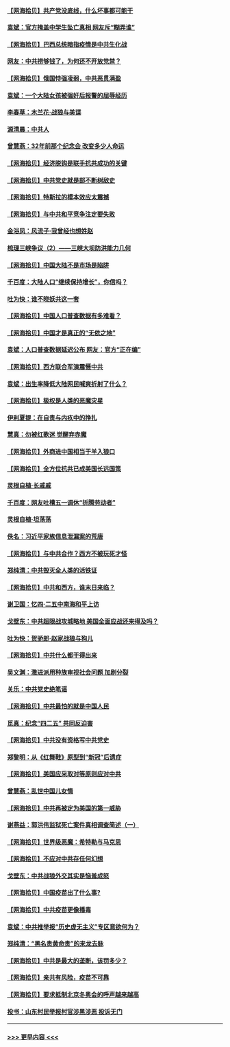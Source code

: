 #### [【网海拾贝】共产党没底线，什么坏事都可能干](../pages/nsc993/n12942090.md?t=05130101) 
#### [袁斌：官方掩盖中学生坠亡真相 网友斥“糊弄谁”](../pages/nsc993/n12942029.md?t=05130101) 
#### [【网海拾贝】巴西总统暗指疫情是中共生化战](../pages/nsc993/n12938999.md?t=05130101) 
#### [网友：中共捞够钱了，为何还不开放党禁？](../pages/nsc993/n12938952.md?t=05130101) 
#### [【网海拾贝】俄国恃强凌弱，中共恶贯满盈](../pages/nsc993/n12936626.md?t=05130101) 
#### [袁斌：一个大陆女孩被强奸后报警的屈辱经历](../pages/nsc993/n12936547.md?t=05130101) 
#### [李春草：木兰花·战狼与美谍](../pages/nsc993/n12935995.md?t=05130101) 
#### [源清晨：中共人](../pages/nsc993/n12935589.md?t=05130101) 
#### [曾慧燕：32年前那个纪念会 改变多少人命运](../pages/nsc993/n12934233.md?t=05130101) 
#### [【网海拾贝】经济脱钩是联手抗共成功的关键](../pages/nsc993/n12934176.md?t=05130101) 
#### [【网海拾贝】中共党史就是部不断树敌史](../pages/nsc993/n12932844.md?t=05130101) 
#### [【网海拾贝】特斯拉的模本效应太震撼](../pages/nsc993/n12925626.md?t=05130101) 
#### [【网海拾贝】与中共和平竞争注定要失败](../pages/nsc993/n12923326.md?t=05130101) 
#### [金浴凤：风流子‧我曾经也想姓赵](../pages/nsc993/n12920911.md?t=05130101) 
#### [梳理三峡争议（2）——三峡大坝防洪能力几何](../pages/nsc993/n12920173.md?t=05130101) 
#### [【网海拾贝】中国大陆不是市场是陷阱](../pages/nsc993/n12920143.md?t=05130101) 
#### [千百度：大陆人口“继续保持增长”，你信吗？](../pages/nsc993/n12918946.md?t=05130101) 
#### [吐为快：谁不晓妖共这一套](../pages/nsc993/n12918941.md?t=05130101) 
#### [【网海拾贝】中国人口普查数据有多难看？](../pages/nsc993/n12917822.md?t=05130101) 
#### [【网海拾贝】中国才是真正的“无依之地”](../pages/nsc993/n12915845.md?t=05130101) 
#### [袁斌：人口普查数据延迟公布 网友：官方“正在编”](../pages/nsc993/n12915748.md?t=05130101) 
#### [【网海拾贝】西方联合军演震慑中共](../pages/nsc993/n12913466.md?t=05130101) 
#### [袁斌：出生率降低大陆网民喊爽折射了什么？](../pages/nsc993/n12913365.md?t=05130101) 
#### [【网海拾贝】极权是人类的恶魔灾星](../pages/nsc993/n12910697.md?t=05130101) 
#### [伊利夏提：在自责与内疚中的挣扎](../pages/nsc993/n12910493.md?t=05130101) 
#### [慧真：勿被红歌迷 觉醒弃赤魔](../pages/nsc993/n12910485.md?t=05130101) 
#### [【网海拾贝】外商进中国相当于羊入狼口](../pages/nsc993/n12908274.md?t=05130101) 
#### [【网海拾贝】全方位抗共已成美国长远国策](../pages/nsc993/n12906878.md?t=05130101) 
#### [灵根自植‧长戚戚](../pages/nsc993/n12905585.md?t=05130101) 
#### [千百度：网友吐槽五一调休“折腾劳动者”](../pages/nsc993/n12905934.md?t=05130101) 
#### [灵根自植‧坦荡荡](../pages/nsc993/n12905562.md?t=05130101) 
#### [佚名：习近平家族信息泄漏案的荒唐](../pages/nsc993/n12904705.md?t=05130101) 
#### [【网海拾贝】与中共合作？西方不被玩死才怪](../pages/nsc993/n12903873.md?t=05130101) 
#### [郑纯清：中共毁灭全人类的活铁证](../pages/nsc993/n12903785.md?t=05130101) 
#### [【网海拾贝】中共和西方，谁末日来临？](../pages/nsc993/n12903482.md?t=05130101) 
#### [谢卫国：忆四‧二五中南海和平上访](../pages/nsc993/n12902192.md?t=05130101) 
#### [戈壁东：中共超限战攻城略地 美国全面应战还来得及吗？](../pages/nsc993/n12902297.md?t=05130101) 
#### [吐为快：贺骄郎‧赵家战狼与狗儿](../pages/nsc993/n12902280.md?t=05130101) 
#### [【网海拾贝】中共什么都干得出来](../pages/nsc993/n12897500.md?t=05130101) 
#### [吴文渊：激进派用种族审视社会问题 加剧分裂](../pages/nsc993/n12893881.md?t=05130101) 
#### [关乐：中共党史绝笔谣](../pages/nsc993/n12897270.md?t=05130101) 
#### [【网海拾贝】中共最怕的就是中国人民](../pages/nsc993/n12894705.md?t=05130101) 
#### [觅真：纪念“四二五” 共同反迫害](../pages/nsc993/n12894553.md?t=05130101) 
#### [【网海拾贝】中共没有资格写中共党史](../pages/nsc993/n12892231.md?t=05130101) 
#### [郑黎明：从《红舞鞋》原型到“新冠”后遗症](../pages/nsc993/n12890469.md?t=05130101) 
#### [【网海拾贝】美国应采取对等原则应对中共](../pages/nsc993/n12889176.md?t=05130101) 
#### [曾慧燕：乱世中国儿女情](../pages/nsc993/n12887931.md?t=05130101) 
#### [【网海拾贝】中共再被定为美国的第一威胁](../pages/nsc993/n12887580.md?t=05130101) 
#### [谢燕益：郭洪伟监狱死亡案件真相调查简述（一）](../pages/nsc993/n12885648.md?t=05130101) 
#### [【网海拾贝】世界级恶魔：希特勒与马克思](../pages/nsc993/n12884062.md?t=05130101) 
#### [【网海拾贝】不应对中共存任何幻想](../pages/nsc993/n12881460.md?t=05130101) 
#### [戈壁东：中共战狼外交其实是恼羞成怒](../pages/nsc993/n12880392.md?t=05130101) 
#### [【网海拾贝】中国疫苗出了什么事?](../pages/nsc993/n12879124.md?t=05130101) 
#### [【网海拾贝】中共疫苗更像播毒](../pages/nsc993/n12876631.md?t=05130101) 
#### [袁斌：中共推举报“历史虚无主义”专区意欲何为？](../pages/nsc993/n12876530.md?t=05130101) 
#### [郑纯清：“黑名贵黄命贵”的来龙去脉](../pages/nsc993/n12875589.md?t=05130101) 
#### [【网海拾贝】中共是最大的垄断，该罚多少？](../pages/nsc993/n12874006.md?t=05130101) 
#### [【网海拾贝】亲共有风险，疫苗不可靠](../pages/nsc993/n12872224.md?t=05130101) 
#### [【网海拾贝】要求抵制北京冬奥会的呼声越来越高](../pages/nsc993/n12868962.md?t=05130101) 
#### [投书：山东村民举报村官涉黑涉恶 投诉无门](../pages/nsc993/n12869726.md?t=05130101) 

----
#### [ >>> 更早内容 <<< ](../indexes/nsc993-earlier.md)
